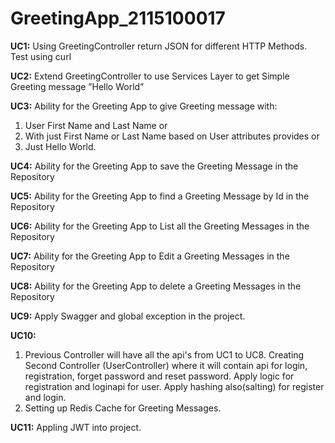 # GreetingApp_2115100017
**UC1:** Using GreetingController return JSON for different HTTP Methods. Test using curl

**UC2:** Extend GreetingController to use Services Layer to get Simple Greeting message ”Hello World”

**UC3:** Ability for the Greeting App to give Greeting message with:
  1. User First Name and Last Name or
  2. With just First Name or Last Name based on User attributes provides or
  3. Just Hello World.

**UC4:** Ability for the Greeting App to save the Greeting Message in the Repository

**UC5:** Ability for the Greeting App to find a Greeting Message by Id in the Repository

**UC6:** Ability for the Greeting App to List all the Greeting Messages in the Repository

**UC7:** Ability for the Greeting App to Edit a Greeting Messages in the Repository

**UC8:** Ability for the Greeting App to delete a Greeting Messages in the Repository

**UC9:** Apply Swagger and global exception in the project.

**UC10:** 
 1. Previous Controller will have all the api's from UC1 to UC8. Creating Second Controller (UserController) where it will contain api for login, registration, forget password     and reset password. Apply logic for registration and loginapi for user. Apply hashing also(salting) for register and login.
 2. Setting up Redis Cache for Greeting Messages.

**UC11:** Appling  JWT into project.
